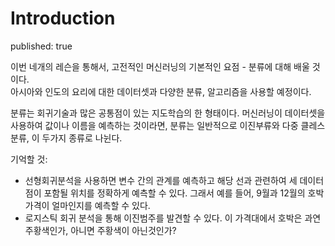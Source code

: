 # Introduction

published: true

이번 네개의 레슨을 통해서, 고전적인 머신러닝의 기본적인 요점 - 분류에 대해 배울 것이다. </br>
아시아와 인도의 요리에 대한 데이터셋과 다양한 분류, 알고리즘을 사용할 예정이다.</br>

분류는 회귀기술과 많은 공통점이 있는 지도학습의 한 형태이다. 머신러닝이 데이터셋을 사용하여 값이나 이름을 예측하는 것이라면, 분류는 일반적으로 이진부류와 다중 클레스 분류, 이 두가지 종류로 나뉜다.

기억할 것:

- 선형회귀분석을 사용하면 변수 간의 관계를 예측하고 해당 선과 관련하여 세 데이터 점이 포함될 위치를 정확하게 예측할 수 있다. 그래서 예를 들어, 9월과 12월의 호박가격이 얼마인지를 예측할 수 있다.</br> 
- 로지스틱 회귀 분석을 통해 이진범주를 발견할 수 있다. 이 가격대에서 호박은 과연 주황색인가, 아니면 주황색이 아닌것인가?
